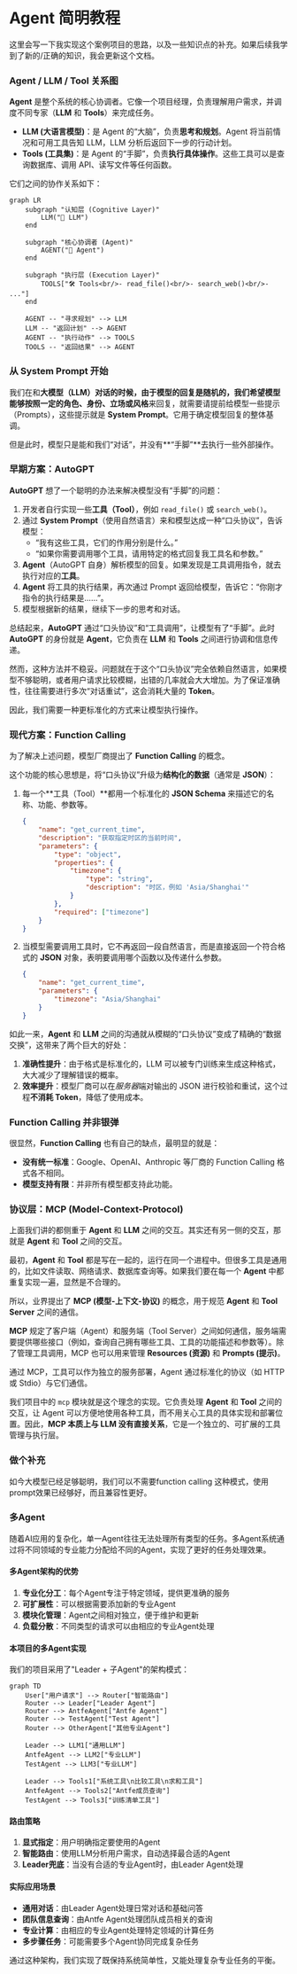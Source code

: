 # Agent 简明教程

这里会写一下我实现这个案例项目的思路，以及一些知识点的补充。如果后续我学到了新的/正确的知识，我会更新这个文档。

### Agent / LLM / Tool 关系图

**Agent** 是整个系统的核心协调者。它像一个项目经理，负责理解用户需求，并调度不同专家（**LLM** 和 **Tools**）来完成任务。

*   **LLM (大语言模型)**：是 Agent 的“大脑”，负责**思考和规划**。Agent 将当前情况和可用工具告知 LLM，LLM 分析后返回下一步的行动计划。
*   **Tools (工具集)**：是 Agent 的“手脚”，负责**执行具体操作**。这些工具可以是查询数据库、调用 API、读写文件等任何函数。

它们之间的协作关系如下：

```mermaid
graph LR
    subgraph "认知层 (Cognitive Layer)"
        LLM("🧠 LLM")
    end

    subgraph "核心协调者 (Agent)"
        AGENT("🤖 Agent")
    end

    subgraph "执行层 (Execution Layer)"
        TOOLS["🛠️ Tools<br/>- read_file()<br/>- search_web()<br/>- ..."]
    end

    AGENT -- "寻求规划" --> LLM
    LLM -- "返回计划" --> AGENT
    AGENT -- "执行动作" --> TOOLS
    TOOLS -- "返回结果" --> AGENT
```

### 从 System Prompt 开始

我们在和**大模型（LLM）**对话的时候，由于模型的回复是随机的，我们希望模型能够按照一定的**角色、身份、立场或风格**来回复，就需要请提前给模型一些提示（Prompts），这些提示就是 **System Prompt**。它用于确定模型回复的整体基调。

但是此时，模型只是能和我们“对话”，并没有**“手脚”**去执行一些外部操作。

### 早期方案：AutoGPT

**AutoGPT** 想了一个聪明的办法来解决模型没有“手脚”的问题：

1.  开发者自行实现一些**工具（Tool）**，例如 `read_file()` 或 `search_web()`。
2.  通过 **System Prompt**（使用自然语言）来和模型达成一种“口头协议”，告诉模型：
    *   “我有这些工具，它们的作用分别是什么。”
    *   “如果你需要调用哪个工具，请用特定的格式回复我工具名和参数。”
3.  **Agent**（AutoGPT 自身）解析模型的回复。如果发现是工具调用指令，就去执行对应的**工具**。
4.  **Agent** 将工具的执行结果，再次通过 Prompt 返回给模型，告诉它：“你刚才指令的执行结果是......”。
5.  模型根据新的结果，继续下一步的思考和对话。

总结起来，**AutoGPT** 通过“口头协议”和“工具调用”，让模型有了“手脚”。此时 **AutoGPT** 的身份就是 **Agent**，它负责在 **LLM** 和 **Tools** 之间进行协调和信息传递。

然而，这种方法并不稳妥。问题就在于这个“口头协议”完全依赖自然语言，如果模型不够聪明，或者用户请求比较模糊，出错的几率就会大大增加。为了保证准确性，往往需要进行多次“对话重试”，这会消耗大量的 **Token**。

因此，我们需要一种更标准化的方式来让模型执行操作。

### 现代方案：Function Calling

为了解决上述问题，模型厂商提出了 **Function Calling** 的概念。

这个功能的核心思想是，将“口头协议”升级为**结构化的数据**（通常是 **JSON**）：

1.  每一个**工具（Tool）**都用一个标准化的 **JSON Schema** 来描述它的名称、功能、参数等。

    ```json
    {
        "name": "get_current_time",
        "description": "获取指定时区的当前时间",
        "parameters": {
            "type": "object",
            "properties": {
                "timezone": {
                    "type": "string",
                    "description": "时区，例如 'Asia/Shanghai'"
                }
            },
            "required": ["timezone"]
        }
    }
    ```

2.  当模型需要调用工具时，它不再返回一段自然语言，而是直接返回一个符合格式的 **JSON** 对象，表明要调用哪个函数以及传递什么参数。

    ```json
    {
        "name": "get_current_time",
        "parameters": {
            "timezone": "Asia/Shanghai"
        }
    }
    ```

如此一来，**Agent** 和 **LLM** 之间的沟通就从模糊的“口头协议”变成了精确的“数据交换”，这带来了两个巨大的好处：

1.  **准确性提升**：由于格式是标准化的，LLM 可以被专门训练来生成这种格式，大大减少了理解错误的概率。
2.  **效率提升**：模型厂商可以在*服务器*端对输出的 JSON 进行校验和重试，这个过程**不消耗 Token**，降低了使用成本。

### Function Calling 并非银弹

很显然，**Function Calling** 也有自己的缺点，最明显的就是：

*   **没有统一标准**：Google、OpenAI、Anthropic 等厂商的 Function Calling 格式各不相同。
*   **模型支持有限**：并非所有模型都支持此功能。

### 协议层：MCP (Model-Context-Protocol)

上面我们讲的都侧重于 **Agent** 和 **LLM** 之间的交互。其实还有另一侧的交互，那就是 **Agent** 和 **Tool** 之间的交互。

最初，**Agent** 和 **Tool** 都是写在一起的，运行在同一个进程中。但很多工具是通用的，比如文件读取、网络请求、数据库查询等。如果我们要在每一个 **Agent** 中都重复实现一遍，显然是不合理的。

所以，业界提出了 **MCP (模型-上下文-协议)** 的概念，用于规范 **Agent** 和 **Tool Server** 之间的通信。

**MCP** 规定了客户端（Agent）和服务端（Tool Server）之间如何通信，服务端需要提供哪些接口（例如，查询自己拥有哪些工具、工具的功能描述和参数等）。除了管理工具调用，MCP 也可以用来管理 **Resources (资源)** 和 **Prompts (提示)**。

通过 MCP，工具可以作为独立的服务部署，Agent 通过标准化的协议（如 HTTP 或 Stdio）与它们通信。

我们项目中的 `mcp` 模块就是这个理念的实现。它负责处理 **Agent** 和 **Tool** 之间的交互，让 Agent 可以方便地使用各种工具，而不用关心工具的具体实现和部署位置。因此，**MCP 本质上与 LLM 没有直接关系**，它是一个独立的、可扩展的工具管理与执行层。

### 做个补充
如今大模型已经足够聪明，我们可以不需要function calling 这种模式，使用prompt效果已经够好，而且兼容性更好。

### 多Agent

随着AI应用的复杂化，单一Agent往往无法处理所有类型的任务。多Agent系统通过将不同领域的专业能力分配给不同的Agent，实现了更好的任务处理效果。

#### 多Agent架构的优势

1. **专业化分工**：每个Agent专注于特定领域，提供更准确的服务
2. **可扩展性**：可以根据需要添加新的专业Agent
3. **模块化管理**：Agent之间相对独立，便于维护和更新
4. **负载分散**：不同类型的请求可以由相应的专业Agent处理

#### 本项目的多Agent实现

我们的项目采用了"Leader + 子Agent"的架构模式：

```mermaid
graph TD
    User["用户请求"] --> Router["智能路由"]
    Router --> Leader["Leader Agent"]
    Router --> AntfeAgent["Antfe Agent"]
    Router --> TestAgent["Test Agent"]
    Router --> OtherAgent["其他专业Agent"]

    Leader --> LLM1["通用LLM"]
    AntfeAgent --> LLM2["专业LLM"]
    TestAgent --> LLM3["专业LLM"]

    Leader --> Tools1["系统工具\n比较工具\n求和工具"]
    AntfeAgent --> Tools2["Antfe成员查询"]
    TestAgent --> Tools3["训练清单工具"]
```

#### 路由策略

1. **显式指定**：用户明确指定要使用的Agent
2. **智能路由**：使用LLM分析用户需求，自动选择最合适的Agent
3. **Leader兜底**：当没有合适的专业Agent时，由Leader Agent处理

#### 实际应用场景

- **通用对话**：由Leader Agent处理日常对话和基础问答
- **团队信息查询**：由Antfe Agent处理团队成员相关的查询
- **专业计算**：由相应的专业Agent处理特定领域的计算任务
- **多步骤任务**：可能需要多个Agent协同完成复杂任务

通过这种架构，我们实现了既保持系统简单性，又能处理复杂专业任务的平衡。
